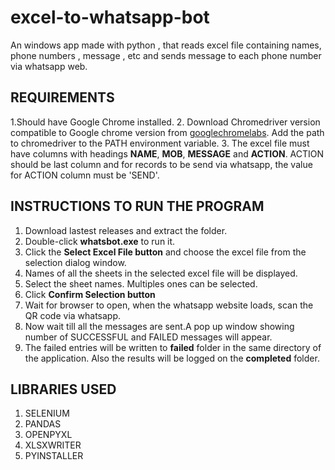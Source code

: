 # excel-to-whatsapp-bot
An windows app made with python , that reads excel file containing names, phone numbers , message , etc and sends message to each phone number via whatsapp web.

## REQUIREMENTS 
1.Should have Google Chrome installed.
2. Download Chromedriver version compatible to Google chrome version from [googlechromelabs](https://googlechromelabs.github.io/chrome-for-testing/). Add the path to chromedriver to the PATH environment variable.
3. The excel file must have columns with headings **NAME**, **MOB**, **MESSAGE** and **ACTION**. ACTION should be last column and for records to be send via whatsapp, the value for ACTION column must be 'SEND'.

## INSTRUCTIONS TO RUN THE PROGRAM
1. Download lastest releases and extract the folder.
2. Double-click  **whatsbot.exe** to run it.
3. Click the **Select Excel File button** and choose the excel file from the selection dialog window.
4. Names of all the sheets in the selected excel file will be displayed.
5. Select the sheet names. Multiples ones can be selected.
6. Click **Confirm Selection button**
7. Wait for browser to open, when the whatsapp website loads, scan the QR code via whatsapp.
8. Now wait till all the messages are sent.A pop up window showing number of SUCCESSFUL and FAILED messages will appear.
9. The failed entries will be written to **failed** folder in the same directory of the application. Also the results will be logged on the **completed** folder.


## LIBRARIES USED 
1. SELENIUM
2. PANDAS
3. OPENPYXL
4. XLSXWRITER
5. PYINSTALLER
